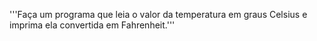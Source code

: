 '''Faça um programa que leia o valor da temperatura 
em graus Celsius e imprima ela convertida em Fahrenheit.'''

